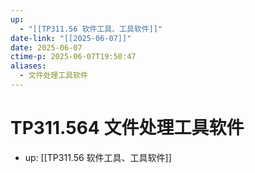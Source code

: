 ```yaml
---
up:
  - "[[TP311.56 软件工具、工具软件]]"
date-link: "[[2025-06-07]]"
date: 2025-06-07
ctime-p: 2025-06-07T19:50:47
aliases:
  - 文件处理工具软件
---
```


# TP311.564 文件处理工具软件

- up: [[TP311.56 软件工具、工具软件]]
